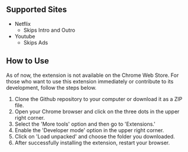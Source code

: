 ## Supported Sites

- Netflix
  - Skips Intro and Outro
- Youtube
  - Skips Ads

## How to Use

As of now, the extension is not available on the Chrome Web Store. For those who want to use this extension immediately or contribute to its development, follow the steps below.

1. Clone the Github repository to your computer or download it as a ZIP file.
2. Open your Chrome browser and click on the three dots in the upper right corner.
3. Select the 'More tools' option and then go to 'Extensions.'
4. Enable the 'Developer mode' option in the upper right corner.
5. Click on 'Load unpacked' and choose the folder you downloaded.
6. After successfully installing the extension, restart your browser.
